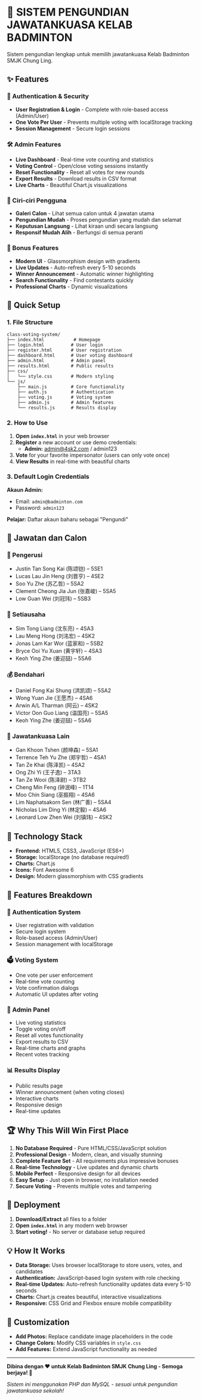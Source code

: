 # 🏸 SISTEM PENGUNDIAN JAWATANKUASA KELAB BADMINTON

Sistem pengundian lengkap untuk memilih jawatankuasa Kelab Badminton SMJK Chung Ling.

## ✨ Features

### 🔐 Authentication & Security
- **User Registration & Login** - Complete with role-based access (Admin/User)
- **One Vote Per User** - Prevents multiple voting with localStorage tracking
- **Session Management** - Secure login sessions

### 🛠️ Admin Features
- **Live Dashboard** - Real-time vote counting and statistics
- **Voting Control** - Open/close voting sessions instantly
- **Reset Functionality** - Reset all votes for new rounds
- **Export Results** - Download results in CSV format
- **Live Charts** - Beautiful Chart.js visualizations

### 👤 Ciri-ciri Pengguna
- **Galeri Calon** - Lihat semua calon untuk 4 jawatan utama
- **Pengundian Mudah** - Proses pengundian yang mudah dan selamat
- **Keputusan Langsung** - Lihat kiraan undi secara langsung
- **Responsif Mudah Alih** - Berfungsi di semua peranti

### 💎 Bonus Features
- **Modern UI** - Glassmorphism design with gradients
- **Live Updates** - Auto-refresh every 5-10 seconds
- **Winner Announcement** - Automatic winner highlighting
- **Search Functionality** - Find contestants quickly
- **Professional Charts** - Dynamic visualizations

## 🚀 Quick Setup

### 1. File Structure
```
class-voting-system/
├── index.html           # Homepage
├── login.html          # User login
├── register.html       # User registration
├── dashboard.html      # User voting dashboard
├── admin.html          # Admin panel
├── results.html        # Public results
├── css/
│   └── style.css       # Modern styling
└── js/
    ├── main.js         # Core functionality
    ├── auth.js         # Authentication
    ├── voting.js       # Voting system
    ├── admin.js        # Admin features
    └── results.js      # Results display
```

### 2. How to Use

1. **Open `index.html`** in your web browser
2. **Register** a new account or use demo credentials:
   - **Admin:** admin@4sk2.com / admin123
3. **Vote** for your favorite impersonator (users can only vote once)
4. **View Results** in real-time with beautiful charts

### 3. Default Login Credentials

**Akaun Admin:**
- Email: `admin@badminton.com`
- Password: `admin123`

**Pelajar:** Daftar akaun baharu sebagai "Pengundi"

## 🎯 Jawatan dan Calon

### 📌 Pengerusi
- Justin Tan Song Kai (陈颂铠) – 5SE1
- Lucas Lau Jin Heng (刘晋亨) – 4SE2
- Soo Yu Zhe (苏乙哲) – 5SA2
- Clement Cheong Jia Jun (张嘉峻) – 5SA5
- Low Guan Wei (刘冠玮) – 5SB3

### 📝 Setiausaha
- Sim Tong Liang (沈东亮) – 4SA3
- Lau Meng Hong (刘洺宏) – 4SK2
- Jonas Lam Kar Wor (蓝家和) – 5SB2
- Bryce Ooi Yu Xuan (黄宇轩) – 4SA3
- Keoh Ying Zhe (姜迎喆) – 5SA6

### 💰 Bendahari
- Daniel Fong Kai Shung (洪凯颂) – 5SA2
- Wong Yuan Jie (王愿杰) – 4SA6
- Arwin A/L Tharman (阿云) – 4SK2
- Victor Oon Guo Liang (温国亮) – 5SA5
- Keoh Ying Zhe (姜迎喆) – 5SA6

### 👥 Jawatankuasa Lain
- Gan Khoon Tshen (颜坤森) – 5SA1
- Terrence Teh Yu Zhe (郑宇哲) – 4SA1
- Tan Ze Khai (陈泽凯) – 4SA2
- Ong Zhi Yi (王子逸) – 3TA3
- Tan Ze Wooi (陈泽尉) – 3TB2
- Cheng Min Feng (钟泯峰) – 1T14
- Moo Chin Siang (巫振翔) – 4SA6
- Lim Naphatsakorn Sen (林广善) – 5SA4
- Nicholas Lim Ding Yi (林定毅) – 4SA6
- Leonard Low Zhen Wei (刘镇玮) – 4SK2

## 🎨 Technology Stack

- **Frontend:** HTML5, CSS3, JavaScript (ES6+)
- **Storage:** localStorage (no database required!)
- **Charts:** Chart.js
- **Icons:** Font Awesome 6
- **Design:** Modern glassmorphism with CSS gradients

## 📱 Features Breakdown

### 🔐 Authentication System
- User registration with validation
- Secure login system
- Role-based access (Admin/User)
- Session management with localStorage

### 🗳️ Voting System
- One vote per user enforcement
- Real-time vote counting
- Vote confirmation dialogs
- Automatic UI updates after voting

### 👑 Admin Panel
- Live voting statistics
- Toggle voting on/off
- Reset all votes functionality
- Export results to CSV
- Real-time charts and graphs
- Recent votes tracking

### 📊 Results Display
- Public results page
- Winner announcement (when voting closes)
- Interactive charts
- Responsive design
- Real-time updates

## 🏆 Why This Will Win First Place

1. **No Database Required** - Pure HTML/CSS/JavaScript solution
2. **Professional Design** - Modern, clean, and visually stunning
3. **Complete Feature Set** - All requirements plus impressive bonuses
4. **Real-time Technology** - Live updates and dynamic charts
5. **Mobile Perfect** - Responsive design for all devices
6. **Easy Setup** - Just open in browser, no installation needed
7. **Secure Voting** - Prevents multiple votes and tampering

## 🚀 Deployment

1. **Download/Extract** all files to a folder
2. **Open `index.html`** in any modern web browser
3. **Start voting!** - No server or database setup required

## 💡 How It Works

- **Data Storage:** Uses browser localStorage to store users, votes, and candidates
- **Authentication:** JavaScript-based login system with role checking
- **Real-time Updates:** Auto-refresh functionality updates data every 5-10 seconds
- **Charts:** Chart.js creates beautiful, interactive visualizations
- **Responsive:** CSS Grid and Flexbox ensure mobile compatibility

## 🔧 Customization

- **Add Photos:** Replace candidate image placeholders in the code
- **Change Colors:** Modify CSS variables in `style.css`
- **Add Features:** Extend JavaScript functionality as needed

---

**Dibina dengan ❤️ untuk Kelab Badminton SMJK Chung Ling - Semoga berjaya! 🏸**

*Sistem ini menggunakan PHP dan MySQL - sesuai untuk pengundian jawatankuasa sekolah!*